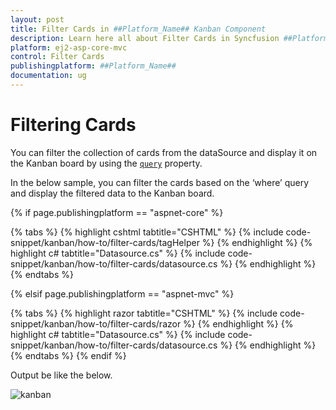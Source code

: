 ```yaml
---
layout: post
title: Filter Cards in ##Platform_Name## Kanban Component
description: Learn here all about Filter Cards in Syncfusion ##Platform_Name## Kanban component of Syncfusion Essential JS 2 and more.
platform: ej2-asp-core-mvc
control: Filter Cards
publishingplatform: ##Platform_Name##
documentation: ug
---
```



# Filtering Cards

You can filter the collection of cards from the dataSource and display it on the Kanban board by using the [`query`](../../api/kanban/#query) property.

In the below sample, you can filter the cards based on the ‘where’ query and display the filtered data to the Kanban board.

{% if page.publishingplatform == "aspnet-core" %}

{% tabs %}
{% highlight cshtml tabtitle="CSHTML" %}
{% include code-snippet/kanban/how-to/filter-cards/tagHelper %}
{% endhighlight %}
{% highlight c# tabtitle="Datasource.cs" %}
{% include code-snippet/kanban/how-to/filter-cards/datasource.cs %}
{% endhighlight %}
{% endtabs %}

{% elsif page.publishingplatform == "aspnet-mvc" %}

{% tabs %}
{% highlight razor tabtitle="CSHTML" %}
{% include code-snippet/kanban/how-to/filter-cards/razor %}
{% endhighlight %}
{% highlight c# tabtitle="Datasource.cs" %}
{% include code-snippet/kanban/how-to/filter-cards/datasource.cs %}
{% endhighlight %}
{% endtabs %}
{% endif %}



Output be like the below.

![kanban](../images/filter-cards.PNG)
